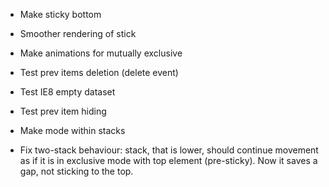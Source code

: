 * Make sticky bottom
* Smoother rendering of stick

* Make animations for mutually exclusive

* Test prev items deletion (delete event)

* Test IE8 empty dataset

* Test prev item hiding

* Make mode within stacks

* Fix two-stack behaviour: stack, that is lower, should continue movement as if it is in exclusive mode with top element (pre-sticky). Now it saves a gap, not sticking to the top.